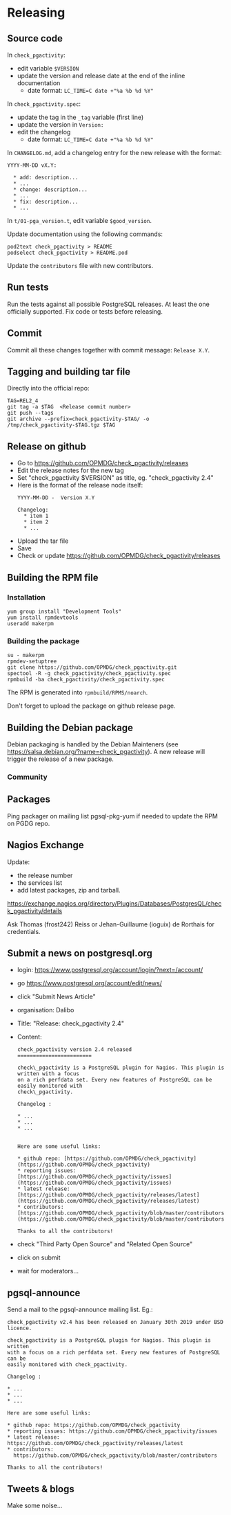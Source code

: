 # Releasing

## Source code

In `check_pgactivity`:
  * edit variable `$VERSION`
  * update the version and release date at the end of the inline documentation
    * date format: `LC_TIME=C date +"%a %b %d %Y"`

In `check_pgactivity.spec`:
  * update the tag in the `_tag` variable (first line)
  * update the version in `Version:`
  * edit the changelog
    * date format: `LC_TIME=C date +"%a %b %d %Y"`

In `CHANGELOG.md`, add a changelog entry for the new release with the format:

~~~
YYYY-MM-DD vX.Y:

  * add: description...
  * ...
  * change: description...
  * ...
  * fix: description...
  * ...
~~~

In `t/01-pga_version.t`, edit variable `$good_version`.

Update documentation using the following commands:

~~~
pod2text check_pgactivity > README
podselect check_pgactivity > README.pod
~~~

Update the `contributors` file with new contributors.

## Run tests

Run the tests against all possible PostgreSQL releases. At least the one
officially supported. Fix code or tests before releasing.

## Commit

Commit all these changes together with commit message: `Release X.Y`.

## Tagging and building tar file

Directly into the official repo:

~~~
TAG=REL2_4
git tag -a $TAG  <Release commit number>
git push --tags
git archive --prefix=check_pgactivity-$TAG/ -o /tmp/check_pgactivity-$TAG.tgz $TAG
~~~

## Release on github

  - Go to https://github.com/OPMDG/check_pgactivity/releases
  - Edit the release notes for the new tag
  - Set "check_pgactivity $VERSION" as title, eg. "check_pgactivity 2.4"
  - Here is the format of the release node itself:
    ~~~
    YYYY-MM-DD -  Version X.Y
    
    Changelog:
      * item 1
      * item 2
      * ...
    ~~~
  - Upload the tar file
  - Save
  - Check or update https://github.com/OPMDG/check_pgactivity/releases

## Building the RPM file

### Installation

~~~
yum group install "Development Tools"
yum install rpmdevtools
useradd makerpm
~~~

### Building the package

~~~
su - makerpm
rpmdev-setuptree
git clone https://github.com/OPMDG/check_pgactivity.git
spectool -R -g check_pgactivity/check_pgactivity.spec
rpmbuild -ba check_pgactivity/check_pgactivity.spec
~~~

The RPM is generated into `rpmbuild/RPMS/noarch`.

Don't forget to upload the package on github release page.

## Building the Debian package

Debian packaging is handled by the Debian Mainteners
(see https://salsa.debian.org/?name=check_pgactivity).
A new release will trigger the release of a new package.

### Community

## Packages

Ping packager on mailing list pgsql-pkg-yum if needed to update the RPM on PGDG repo.

## Nagios Exchange

Update:

* the release number
* the services list
* add latest packages, zip and tarball.

https://exchange.nagios.org/directory/Plugins/Databases/PostgresQL/check_pgactivity/details

Ask Thomas (frost242) Reiss or Jehan-Guillaume (ioguix) de Rorthais for credentials.

## Submit a news on postgresql.org

* login: https://www.postgresql.org/account/login/?next=/account/
* go https://www.postgresql.org/account/edit/news/
* click "Submit News Article"
* organisation: Dalibo
* Title: "Release: check_pgactivity 2.4"
* Content:
  
  ~~~
  check_pgactivity version 2.4 released
  ========================
  
  check\_pgactivity is a PostgreSQL plugin for Nagios. This plugin is written with a focus
  on a rich perfdata set. Every new features of PostgreSQL can be easily monitored with
  check\_pgactivity.
  
  Changelog :
  
  * ...
  * ...
  * ...
  
  
  Here are some useful links:
  
  * github repo: [https://github.com/OPMDG/check_pgactivity](https://github.com/OPMDG/check_pgactivity)
  * reporting issues: [https://github.com/OPMDG/check_pgactivity/issues](https://github.com/OPMDG/check_pgactivity/issues)
  * latest release: [https://github.com/OPMDG/check_pgactivity/releases/latest](https://github.com/OPMDG/check_pgactivity/releases/latest)
  * contributors: [https://github.com/OPMDG/check_pgactivity/blob/master/contributors](https://github.com/OPMDG/check_pgactivity/blob/master/contributors)

  Thanks to all the contributors!
  ~~~
  
* check "Third Party Open Source" and "Related Open Source"
* click on submit
* wait for moderators...

## pgsql-announce

Send a mail to the pgsql-announce mailing list. Eg.:

~~~
check_pgactivity v2.4 has been released on January 30th 2019 under BSD 
licence.

check_pgactivity is a PostgreSQL plugin for Nagios. This plugin is written
with a focus on a rich perfdata set. Every new features of PostgreSQL can be
easily monitored with check_pgactivity.

Changelog :

* ...
* ...
* ...

Here are some useful links:

* github repo: https://github.com/OPMDG/check_pgactivity
* reporting issues: https://github.com/OPMDG/check_pgactivity/issues
* latest release: https://github.com/OPMDG/check_pgactivity/releases/latest
* contributors:
  https://github.com/OPMDG/check_pgactivity/blob/master/contributors

Thanks to all the contributors!
~~~

## Tweets & blogs

Make some noise...
